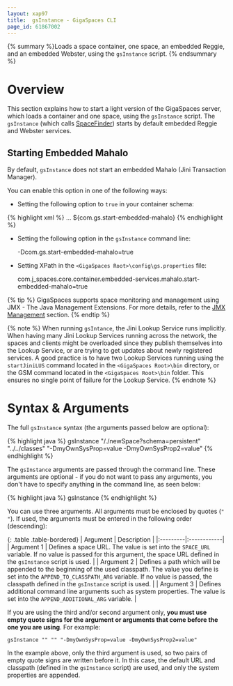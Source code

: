 ```yaml
---
layout: xap97
title:  gsInstance - GigaSpaces CLI
page_id: 61867002
---
```


{% summary %}Loads a space container, one space, an embedded Reggie, and an embedded Webster, using the `gsInstance` script. {% endsummary %}

# Overview

This section explains how to start a light version of the GigaSpaces server, which loads a container and one space, using the `gsInstance` script. The `gsInstance` (which calls [SpaceFinder](http://www.gigaspaces.com/docs/JavaDoc9.6/index.html?com/j_spaces/core/client/SpaceFinder.html)) starts by default embedded Reggie and Webster services.

## Starting Embedded Mahalo

By default, `gsInstance` does not start an embedded Mahalo (Jini Transaction Manager).

You can enable this option in one of the following ways:

- Setting the following option to `true` in your container schema:

{% highlight xml %}
<embedded-services>
...
<mahalo>
	<!-- If true, will start an embedded Mahalo Jini Transaction Manager. Default value: false -->
    <start-embedded-mahalo>${com.gs.start-embedded-mahalo}</start-embedded-mahalo>
</mahalo>
{% endhighlight %}

- Setting the following option in the `gsInstance` command line:

    -Dcom.gs.start-embedded-mahalo=true

- Setting XPath in the `<GigaSpaces Root>\config\gs.properties` file:

    com.j_spaces.core.container.embedded-services.mahalo.start-embedded-mahalo=true

{% tip %}
GigaSpaces supports space monitoring and management using JMX - The Java Management Extensions. For more details, refer to the [JMX Management](./space-jmx-management.html) section.
{% endtip %}

{% note %}
When running `gsIntance`, the Jini Lookup Service runs implicitly. When having many Jini Lookup Services running across the network, the spaces and clients might be overloaded since they publish themselves into the Lookup Service, or are trying to get updates about newly registered services.
A good practice is to have two Lookup Services running using the `startJiniLUS` command located in the `<GigaSpaces Root>\bin` directory, or the GSM command located in the `<GigaSpaces Root>\bin` folder. This ensures no single point of failure for the Lookup Service.
{% endnote %}

# Syntax & Arguments

The full `gsInstance` syntax (the arguments passed below are optional):

{% highlight java %}
gsInstance "/./newSpace?schema=persistent" "../../classes" "-DmyOwnSysProp=value -DmyOwnSysProp2=value"
{% endhighlight %}

The `gsInstance` arguments are passed through the command line. These arguments are optional - if you do not want to pass any arguments, you don't have to specify anything in the command line, as seen below:

{% highlight java %}
gsInstance
{% endhighlight %}

You can use three arguments. All arguments must be enclosed by quotes (`" "`). If used, the arguments must be entered in the following order (descending):

{: .table .table-bordered}
| Argument | Description |
|:---------|:------------|
| Argument 1 | Defines a space URL. The value is set into the `SPACE_URL` variable. If no value is passed for this argument, the space URL defined in the `gsInstance` script is used. |
| Argument 2 | Defines a path which will be appended to the beginning of the used classpath. The value you define is set into the `APPEND_TO_CLASSPATH_ARG` variable. If no value is passed, the classpath defined in the `gsInstance` script is used. |
| Argument 3 | Defines additional command line arguments such as system properties. The value is set into the `APPEND_ADDITIONAL_ARG` variable. |

If you are using the third and/or second argument only, **you must use empty quote signs for the argument or arguments that come before the one you are using**. For example:

    gsInstance "" "" "-DmyOwnSysProp=value -DmyOwnSysProp2=value"

In the example above, only the third argument is used, so two pairs of empty quote signs are written before it. In this case, the default URL and classpath (defined in the `gsInstance` script) are used, and only the system properties are appended.



